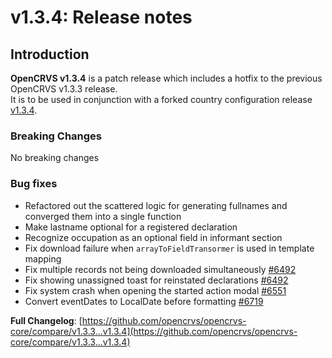 # v1.3.4: Release notes

## Introduction

**OpenCRVS v1.3.4** is a patch release which includes a hotfix to the previous OpenCRVS v1.3.3 release.\
It is to be used in conjunction with a forked country configuration release [v1.3.4](https://github.com/opencrvs/opencrvs-countryconfig/releases/tag/v1.3.4).

### Breaking Changes

No breaking changes

### Bug fixes

* Refactored out the scattered logic for generating fullnames and converged them into a single function
* Make lastname optional for a registered declaration
* Recognize occupation as an optional field in informant section
* Fix download failure when `arrayToFieldTransormer` is used in template mapping
* Fix multiple records not being downloaded simultaneously [#6492](https://github.com/opencrvs/opencrvs-core/issues/6492#issuecomment-1961098936)
* Fix showing unassigned toast for reinstated declarations [#6492](https://github.com/opencrvs/opencrvs-core/issues/6492#issuecomment-1961098936)
* Fix system crash when opening the started action modal [#6551](https://github.com/opencrvs/opencrvs-core/issues/6551)
* Convert eventDates to LocalDate before formatting [#6719](https://github.com/opencrvs/opencrvs-core/issues/6719)

**Full Changelog**: [https://github.com/opencrvs/opencrvs-core/compare/v1.3.3...v1.3.4](https://github.com/opencrvs/opencrvs-core/compare/v1.3.3...v1.3.4)
